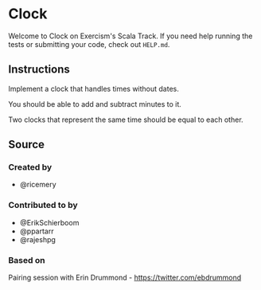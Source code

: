 # Clock

Welcome to Clock on Exercism's Scala Track.
If you need help running the tests or submitting your code, check out `HELP.md`.

## Instructions

Implement a clock that handles times without dates.

You should be able to add and subtract minutes to it.

Two clocks that represent the same time should be equal to each other.

## Source

### Created by

- @ricemery

### Contributed to by

- @ErikSchierboom
- @ppartarr
- @rajeshpg

### Based on

Pairing session with Erin Drummond - https://twitter.com/ebdrummond